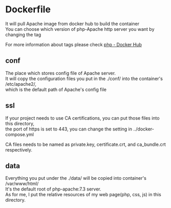 # Dockerfile

It will pull Apache image from docker hub to build the container  
You can choose which version of php-Apache http server you want by changing the tag  

For more information about tags please check [php - Docker Hub](https://hub.docker.com/_/php)  

## conf

The place which stores config file of Apache server.  
It will copy the configuration files you put in the ./conf/ into the container's /etc/apache2/,  
which is the default path of Apache's config file

## ssl

If your project needs to use CA certifications, you can put those files into this directory,  
the port of https is set to 443, you can change the setting in ../docker-compose.yml  

CA files needs to be named as private.key, certificate.crt, and ca_bundle.crt respectively.

## data

Everything you put under the ./data/ will be copied into container's /var/www/html/  
It's the default root of php-apache:7.3 server.  
As for me, I put the relative resources of my web page(php, css, js) in this directory.  
